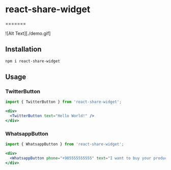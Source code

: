 # react-share-widget

=======

![Alt Text][./demo.gif]

## Installation

``` bash
npm i react-share-widget
```

## Usage

### TwitterButton

```jsx
import { TwitterButton } from 'react-share-widget';
```

```jsx
<div>
  <TwitterButton text="Hello World!" />
</div>
```

### WhatsappButton

```jsx
import { WhatsappButton } from 'react-share-widget';
```

```jsx
<div>
  <WhatsappButton phone="+905555555555" text="I want to buy your product!" />
</div>
```
